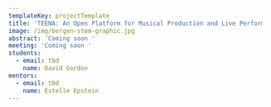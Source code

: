 ```yaml
---
templateKey: projectTemplate
title: 'TEENA: An Open Platform for Musical Production and Live Performance'
image: /img/bergen-stem-graphic.jpg
abstract: 'Coming soon '
meeting: 'Coming soon '
students:
  - email: tbd
    name: David Gordon
mentors:
  - email: tbd
    name: Estelle Epstein
---
```


